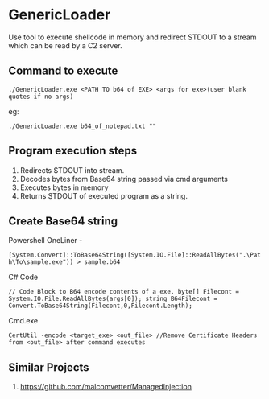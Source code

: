 # GenericLoader

Use tool to execute shellcode in memory and redirect STDOUT to a stream which can be read by a C2 server.

## Command to execute

`./GenericLoader.exe <PATH TO b64 of EXE> <args for exe>(user blank quotes if no args)`

eg:

`./GenericLoader.exe b64_of_notepad.txt ""`


## Program execution steps

1. Redirects STDOUT into stream.
2. Decodes bytes from Base64 string passed via cmd arguments
3. Executes bytes in memory
4. Returns STDOUT of executed program as a string.

## Create Base64 string

Powershell OneLiner -

`[System.Convert]::ToBase64String([System.IO.File]::ReadAllBytes(".\Path\To\sample.exe")) > sample.b64`

C# Code

`// Code Block to B64 encode contents of a exe.
byte[] Filecont = System.IO.File.ReadAllBytes(args[0]);
string B64Filecont = Convert.ToBase64String(Filecont,0,Filecont.Length);`

Cmd.exe

`
CertUtil -encode <target_exe> <out_file>
//Remove Certificate Headers from <out_file> after command executes
`


## Similar Projects

1. https://github.com/malcomvetter/ManagedInjection
